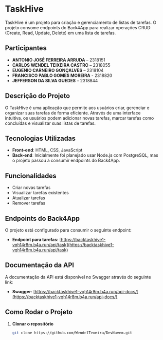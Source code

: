 # TaskHive

TaskHive é um projeto para criação e gerenciamento de listas de tarefas. O projeto consome endpoints do Back4App para realizar operações CRUD (Create, Read, Update, Delete) em uma lista de tarefas.

## Participantes

- **ANTONIO JOSÉ FERREIRA ARRUDA** – 2318151
- **CARLOS WENDEL TEIXEIRA CASTRO** – 2318055
- **EUGENIO CARNEIRO GONÇALVES** – 2318104
- **FRANCISCO PABLO GOMES MOREIRA** - 2318820
- **JEFFERSON DA SILVA GUEDES** – 2318844

## Descrição do Projeto

O TaskHive é uma aplicação que permite aos usuários criar, gerenciar e organizar suas tarefas de forma eficiente. Através de uma interface intuitiva, os usuários podem adicionar novas tarefas, marcar tarefas como concluídas e visualizar suas listas de tarefas.

## Tecnologias Utilizadas

- **Front-end**: HTML, CSS, JavaScript
- **Back-end**: Inicialmente foi planejado usar Node.js com PostgreSQL, mas o projeto passou a consumir endpoints do Back4App.

## Funcionalidades

- Criar novas tarefas
- Visualizar tarefas existentes
- Atualizar tarefas
- Remover tarefas

## Endpoints do Back4App

O projeto está configurado para consumir o seguinte endpoint:

- **Endpoint para tarefas**: [https://backtaskhive1-vqh14r8m.b4a.run/api/task](https://backtaskhive1-vqh14r8m.b4a.run/api/task)

## Documentação da API

A documentação da API está disponível no Swagger através do seguinte link:

- **Swagger**: [https://backtaskhive1-vqh14r8m.b4a.run/api-docs/](https://backtaskhive1-vqh14r8m.b4a.run/api-docs/)

## Como Rodar o Projeto

1. **Clonar o repositório**

   ```bash
   git clone https://github.com/WendelTexeira/DevNuvem.git
